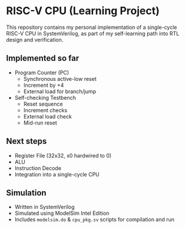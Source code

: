 # RISC-V CPU (Learning Project)

This repository contains my personal implementation of a single-cycle RISC-V CPU in SystemVerilog, as part of my self-learning path into RTL design and verification.

## Implemented so far
- Program Counter (PC)
  - Synchronous active-low reset
  - Increment by +4
  - External load for branch/jump
- Self-checking Testbench
  - Reset sequence
  - Increment checks
  - External load check
  - Mid-run reset

## Next steps
- Register File (32x32, x0 hardwired to 0)
- ALU
- Instruction Decode
- Integration into a single-cycle CPU

## Simulation
- Written in SystemVerilog
- Simulated using ModelSim Intel Edition
- Includes `modelsim.do` & `cpu_pkg.sv` scripts for compilation and run

